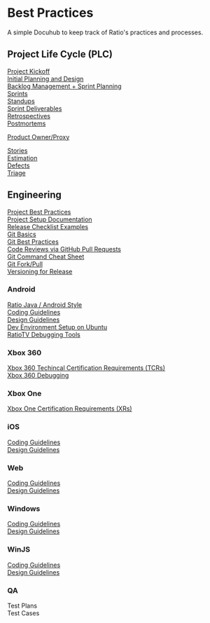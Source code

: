 Best Practices
============

A simple Docuhub to keep track of Ratio's practices and processes.

Project Life Cycle (PLC)
---
[Project Kickoff](../master/pages/project_kickoff.md)  
[Initial Planning and Design](../master/pages/initial_planning_and_design.md)  
[Backlog Management + Sprint Planning](../master/pages/sprint_planning.md)  
[Sprints](../master/pages/sprints.md)  
[Standups](../master/pages/standups.md)  
[Sprint Deliverables](../master/pages/sprint_deliverables.md)  
[Retrospectives](../master/pages/retrospectives.md)  
[Postmortems](../master/pages/postmortems.md)  

[Product Owner/Proxy](../master/pages/product_owner_proxy.md)  

[Stories](../master/pages/stories.md)  
[Estimation](../master/pages/estimation.md)  
[Defects](../master/pages/defects.md)  
[Triage](../master/pages/triage.md)  


Engineering
---
[Project Best Practices](../master/pages/engineering/project_best_practices.md)  
[Project Setup Documentation](../master/pages/engineering/project_setup_documentation.md)  
[Release Checklist Examples](../master/pages/engineering/release_checklists.md)  
[Git Basics](../master/pages/engineering/git_basics.md)  
[Git Best Practices](../master/pages/engineering/git_best_practices.md)  
[Code Reviews via GitHub Pull Requests](../master/pages/engineering/git-pull-request-code-reviews.md)  
[Git Command Cheat Sheet](../master/pages/engineering/git_commands.md)  
[Git Fork/Pull](../master/pages/engineering/github_branching_and_pull_requests.md)  
[Versioning for Release](../master/pages/engineering/versioning_for_release.md)  
<!--
Test Driven Development  
Logic Diagram Basics  
Sequence Diagram Basics  
Entity Relationship Diagram Basics  
-->
### Android
[Ratio Java / Android Style](http://htmlpreview.github.io/?https://github.com/RatioInteractive/DevPractices/blob/master/android/Ratio%20Java%20Style.html)<br/>
[Coding Guidelines](../master/pages/android/code_guidelines.md)  
[Design Guidelines](../master/pages/android/design_guidelines.md)  
[Dev Environment Setup on Ubuntu](../master/pages/android/android_ubuntu_setup.md)  
[RatioTV Debugging Tools](../master/pages/android/ratiotv_debugging_tools.md)  

### Xbox 360
[Xbox 360 Techincal Certification Requirements (TCRs)](../master/pages/xbox360/tcrs.md)  
[Xbox 360 Debugging](../master/pages/xbox360/debugging.md)

### Xbox One
[Xbox One Certification Requirements (XRs)](../master/pages/xboxone/xrs.md)  

### iOS
[Coding Guidelines](../master/pages/ios/code_guidelines.md)  
[Design Guidelines](../master/pages/ios/design_guidelines.md)  

### Web
[Coding Guidelines](../master/pages/web/javascript_code_guidelines.md)  
[Design Guidelines](../master/pages/web/design_guidelines.md)  

### Windows
[Coding Guidelines](../master/pages/windows/code_guidelines.md)  
[Design Guidelines](../master/pages/windows/design_guidelines.md)

### WinJS
[Coding Guidelines](../master/pages/winjs/code_guidelines.md)  
[Design Guidelines](../master/pages/winjs/design_guidelines.md)

### QA
Test Plans  
Test Cases  

